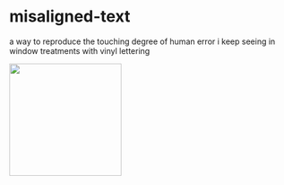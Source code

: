 # misaligned-text

a way to reproduce the touching degree of human error i keep seeing in window treatments with vinyl lettering

<img src="https://github.com/mkmmnn/misaligned-text/assets/49594955/878b2a35-036c-4e52-af31-c4092cf1d55f" width="200"/>

